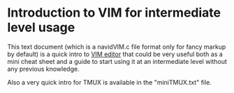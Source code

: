 # Introduction to VIM for intermediate level usage


This text document (which is a navidVIM.c file format only for fancy markup by default) is a quick intro to [VIM editor](https://www.vim.org/) that could be very useful both as a mini cheat sheet and a guide to start using it at an intermediate level without any previous knowledge.

Also a very quick intro for TMUX is available in the "miniTMUX.txt" file.

